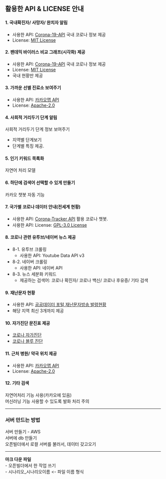 ## 활용한 API & LICENSE 안내

#### 1. 국내확진자/ 사망자/ 완치자 알림
* 사용한 API: [Corona-19-API](https://github.com/dhlife09/Corona-19-API) 국내 코로나 정보 제공 <br>
* License: [MIT License](https://github.com/dhlife09/Corona-19-API/blob/master/LICENSE) <br>

#### 2. 팬데믹 바이러스 비교 그래프(시각화) 제공
* 사용한 API: [Corona-19-API](https://github.com/dhlife09/Corona-19-API) 국내 코로나 정보 제공 <br>
* License: [MIT License](https://github.com/dhlife09/Corona-19-API/blob/master/LICENSE) <br>
* 국내 현황만 제공

#### 3. 가까운 선별 진료소 보여주기
* 사용한 API: [카카오맵 API](https://apis.map.kakao.com/) <br>
* License: [Apache-2.0](http://www.apache.org/licenses/LICENSE-2.0) 

#### 4. 사회적 거리두기 단계 알림
사회적 거리두기 단계 정보 보여주기 <br>
* 지역별 단계보기
* 단계별 특징 제공.

#### 5. 인기 키워드 목록화
자연어 처리 모델

#### 6. 하단에 검색어 선택할 수 있게 만들기
카카오 챗봇 자동 기능

#### 7. 국가별 코로나 데이터 안내(전세계 현황)
* 사용한 API: [Corona-Tracker API](https://github.com/Kamaropoulos/COVID19Py/blob/master/README.md#about) 활용 코로나 챗봇. <br>
* 사용한 API: License: [GPL-3.0 License](https://github.com/Kamaropoulos/COVID19Py/blob/master/LICENSE) <br>

#### 8. 코로나 관련 유투브/네이버 뉴스 제공
* 8-1. 유투브 크롤링 <br>
    * 사용한 API: Youtube Data API v3 <br>
* 8-2. 네이버 크롤링 <br>
    * 사용한 API: 네이버 API <br>
* 8-3. 뉴스 세분화 키워드 <br>
    * 제공하는 검색어: 코로나 확진자/ 코로나 백신/ 코로나 후유증/ 기타 검색

#### 9. 재난문자 현황
* 사용한 API: [공공데이터 포털 재난문자방송 발령현황](https://www.data.go.kr/data/3058822/openapi.do) 
* 해당 지역 최신 3개까지 제공

#### 10. 자가진단 문진표 제공
* [코로나 자가진단](http://aiselftest.com/covid/) <br>
* [코로나 블루 진단](https://dongguk.webex.com/meet/pr2018112168)

#### 11. 근처 병원/ 약국 위치 제공
* 사용한 API: [카카오맵 API](https://apis.map.kakao.com/) <br>
* License: [Apache-2.0](http://www.apache.org/licenses/LICENSE-2.0) 

#### 12. 기타 검색
자연어처리 기능 사용(카카오에 있음)<br>
머신러닝 기능 사용할 수 있도록 발화 처리 주의

*** 

### 서버 만드는 방법
서버 만들기 - AWS <br>
서버에 db 만들기 <br>
오픈빌더에서 로컬 서버를 불러서, 데이터 갖고오기 <br>

*** 

<b>마크 다운 파일 </b> <br>
    - 오픈빌더에서 한 작업 쓰기 <br>
    - 시나리오_시나리오이름 <- 파일 이름 형식 <br>

